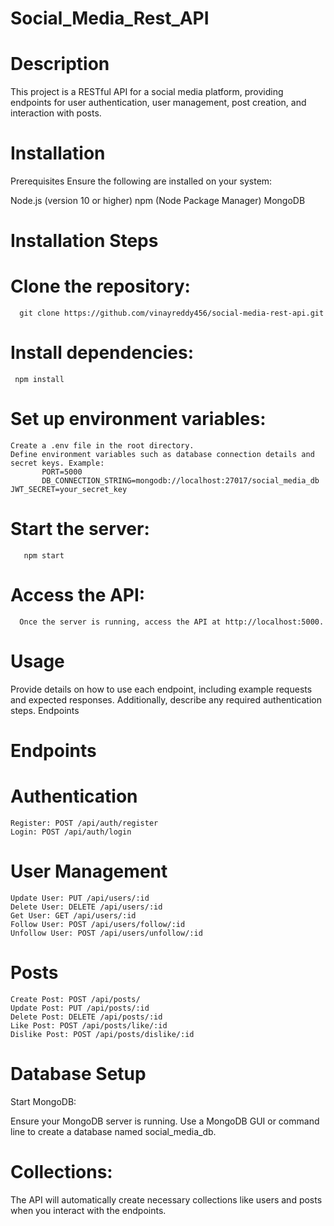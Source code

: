 
# Social_Media_Rest_API

# Description
This project is a RESTful API for a social media platform, providing endpoints for user authentication, user management, post creation, and interaction with posts.

# Installation
Prerequisites
Ensure the following are installed on your system:

   Node.js (version 10 or higher)
   npm (Node Package Manager)
   MongoDB
 # Installation Steps
  # Clone the repository:
      git clone https://github.com/vinayreddy456/social-media-rest-api.git
    
 #  Install dependencies:
     npm install

# Set up environment variables:

    Create a .env file in the root directory.
    Define environment variables such as database connection details and secret keys. Example:
           PORT=5000
           DB_CONNECTION_STRING=mongodb://localhost:27017/social_media_db JWT_SECRET=your_secret_key

# Start the server:
       npm start
  # Access the API:
      Once the server is running, access the API at http://localhost:5000.
# Usage
Provide details on how to use each endpoint, including example requests and expected responses. Additionally, describe any required authentication steps.
Endpoints

# Endpoints
# Authentication
    Register: POST /api/auth/register
    Login: POST /api/auth/login
 
# User Management
    Update User: PUT /api/users/:id
    Delete User: DELETE /api/users/:id
    Get User: GET /api/users/:id
    Follow User: POST /api/users/follow/:id
    Unfollow User: POST /api/users/unfollow/:id

# Posts
    Create Post: POST /api/posts/
    Update Post: PUT /api/posts/:id
    Delete Post: DELETE /api/posts/:id
    Like Post: POST /api/posts/like/:id
    Dislike Post: POST /api/posts/dislike/:id


# Database Setup
 Start MongoDB:

Ensure your MongoDB server is running.
Use a MongoDB GUI or command line to create a database named social_media_db.
# Collections:
The API will automatically create necessary collections like users and posts when you interact with the endpoints.

